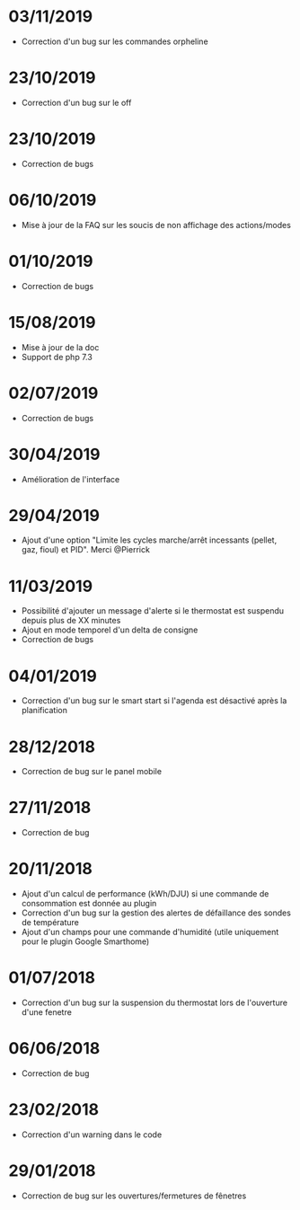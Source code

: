 # 03/11/2019

- Correction d'un bug sur les commandes orpheline

# 23/10/2019

- Correction d'un bug sur le off

# 23/10/2019

- Correction de bugs

# 06/10/2019

- Mise à jour de la FAQ sur les soucis de non affichage des actions/modes

# 01/10/2019

- Correction de bugs

# 15/08/2019

- Mise à jour de la doc
- Support de php 7.3

# 02/07/2019

- Correction de bugs

# 30/04/2019

- Amélioration de l'interface

# 29/04/2019

- Ajout d'une option "Limite les cycles marche/arrêt incessants (pellet, gaz, fioul) et PID". Merci @Pierrick

# 11/03/2019

- Possibilité d'ajouter un message d'alerte si le thermostat est suspendu depuis plus de XX minutes
- Ajout en mode temporel d'un delta de consigne
- Correction de bugs

# 04/01/2019

- Correction d'un bug sur le smart start si l'agenda est désactivé après la planification

# 28/12/2018

- Correction de bug sur le panel mobile

# 27/11/2018

- Correction de bug

# 20/11/2018

- Ajout d'un calcul de performance (kWh/DJU) si une commande de consommation est donnée au plugin
- Correction d'un bug sur la gestion des alertes de défaillance des sondes de température
- Ajout d'un champs pour une commande d'humidité (utile uniquement pour le plugin Google Smarthome)

# 01/07/2018

- Correction d'un bug sur la suspension du thermostat lors de l'ouverture d'une fenetre

# 06/06/2018

- Correction de bug

# 23/02/2018

- Correction d'un warning dans le code

# 29/01/2018

- Correction de bug sur les ouvertures/fermetures de fênetres

